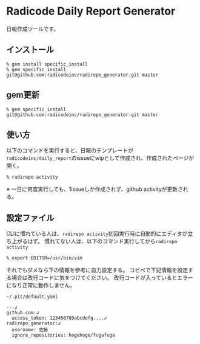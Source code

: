 
# Radicode Daily Report Generator

日報作成ツールです。

## インストール

```
% gem install specific_install
% gem specific_install git@github.com:radicodeinc/radirepo_generator.git master
```

## gem更新

```
% gem specific_install git@github.com:radicodeinc/radirepo_generator.git master
```

## 使い方

以下のコマンドを実行すると、日報のテンプレートが`radicodeinc/daily_report`のissueにwipとして作成され、作成されたページが開く。
```
% radirepo activity
```

※ 一日に何度実行しても、1issueしか作成されず、github activityが更新される。

## 設定ファイル

CLIに慣れている人は、`radirepo activity`初回実行時に自動的にエディタが立ち上がるはず。
慣れてない人は、以下のコマンド実行してから`radirepo activity`
```
% export EDITOR=/usr/bin/vim
```

それでもダメなら下の情報を参考に自力設定する。
コピペで下記情報を設定する場合は改行コードに気をつけてください。
改行コードが入っているとエラーになり正常に動作しません。

`~/.pit/default.yaml`
```
---↲
github.com:↲
  access_token: 123456789abcdefg....↲
radirepo_generator:↲
  username: 佐藤
  ignore_repositories: hogehoge/fugafuga
```

